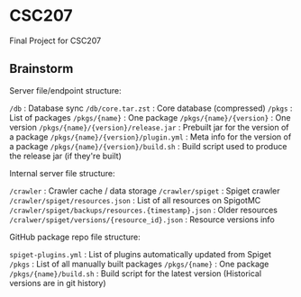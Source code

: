 # CSC207

Final Project for CSC207

## Brainstorm

Server file/endpoint structure:

`/db` : Database sync
`/db/core.tar.zst` : Core database (compressed)
`/pkgs` : List of packages
`/pkgs/{name}` : One package
`/pkgs/{name}/{version}` : One version
`/pkgs/{name}/{version}/release.jar` : Prebuilt jar for the version of a package
`/pkgs/{name}/{version}/plugin.yml` : Meta info for the version of a package
`/pkgs/{name}/{version}/build.sh` : Build script used to produce the release jar (if they're built)

Internal server file structure:

`/crawler` : Crawler cache / data storage
`/crawler/spiget` : Spiget crawler
`/crawler/spiget/resources.json` : List of all resources on SpigotMC
`/crawler/spiget/backups/resources.{timestamp}.json` : Older resources
`/cralwer/spiget/versions/{resource_id}.json` : Resource versions info

GitHub package repo file structure:

`spiget-plugins.yml` : List of plugins automatically updated from Spiget
`/pkgs` : List of all manually built packages
`/pkgs/{name}` : One package
`/pkgs/{name}/build.sh` : Build script for the latest version (Historical versions are in git history)

